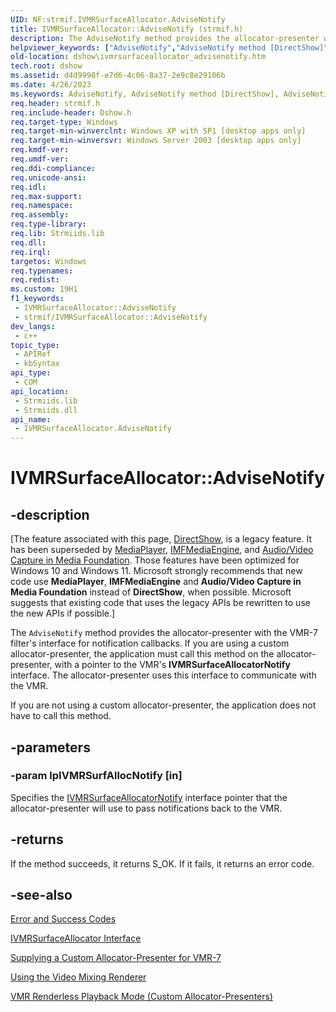 ```yaml
---
UID: NF:strmif.IVMRSurfaceAllocator.AdviseNotify
title: IVMRSurfaceAllocator::AdviseNotify (strmif.h)
description: The AdviseNotify method provides the allocator-presenter with the VMR-7 filter's interface for notification callbacks.
helpviewer_keywords: ["AdviseNotify","AdviseNotify method [DirectShow]","AdviseNotify method [DirectShow]","IVMRSurfaceAllocator interface","IVMRSurfaceAllocator interface [DirectShow]","AdviseNotify method","IVMRSurfaceAllocator.AdviseNotify","IVMRSurfaceAllocator::AdviseNotify","IVMRSurfaceAllocatorAdviseNotify","dshow.ivmrsurfaceallocator_advisenotify","strmif/IVMRSurfaceAllocator::AdviseNotify"]
old-location: dshow\ivmrsurfaceallocator_advisenotify.htm
tech.root: dshow
ms.assetid: d4d9998f-e7d6-4c06-8a37-2e9c8e29106b
ms.date: 4/26/2023
ms.keywords: AdviseNotify, AdviseNotify method [DirectShow], AdviseNotify method [DirectShow],IVMRSurfaceAllocator interface, IVMRSurfaceAllocator interface [DirectShow],AdviseNotify method, IVMRSurfaceAllocator.AdviseNotify, IVMRSurfaceAllocator::AdviseNotify, IVMRSurfaceAllocatorAdviseNotify, dshow.ivmrsurfaceallocator_advisenotify, strmif/IVMRSurfaceAllocator::AdviseNotify
req.header: strmif.h
req.include-header: Dshow.h
req.target-type: Windows
req.target-min-winverclnt: Windows XP with SP1 [desktop apps only]
req.target-min-winversvr: Windows Server 2003 [desktop apps only]
req.kmdf-ver: 
req.umdf-ver: 
req.ddi-compliance: 
req.unicode-ansi: 
req.idl: 
req.max-support: 
req.namespace: 
req.assembly: 
req.type-library: 
req.lib: Strmiids.lib
req.dll: 
req.irql: 
targetos: Windows
req.typenames: 
req.redist: 
ms.custom: 19H1
f1_keywords:
 - IVMRSurfaceAllocator::AdviseNotify
 - strmif/IVMRSurfaceAllocator::AdviseNotify
dev_langs:
 - c++
topic_type:
 - APIRef
 - kbSyntax
api_type:
 - COM
api_location:
 - Strmiids.lib
 - Strmiids.dll
api_name:
 - IVMRSurfaceAllocator.AdviseNotify
---
```


# IVMRSurfaceAllocator::AdviseNotify


## -description

\[The feature associated with this page, [DirectShow](/windows/win32/directshow/directshow), is a legacy feature. It has been superseded by [MediaPlayer](/uwp/api/Windows.Media.Playback.MediaPlayer), [IMFMediaEngine](/windows/win32/api/mfmediaengine/nn-mfmediaengine-imfmediaengine), and [Audio/Video Capture in Media Foundation](windows/win32/medfound/audio-video-capture-in-media-foundation). Those features have been optimized for Windows 10 and Windows 11. Microsoft strongly recommends that new code use **MediaPlayer**, **IMFMediaEngine** and **Audio/Video Capture in Media Foundation** instead of **DirectShow**, when possible. Microsoft suggests that existing code that uses the legacy APIs be rewritten to use the new APIs if possible.\]

The <code>AdviseNotify</code> method provides the allocator-presenter with the VMR-7 filter's interface for notification callbacks. If you are using a custom allocator-presenter, the application must call this method on the allocator-presenter, with a pointer to the VMR's <b>IVMRSurfaceAllocatorNotify</b> interface. The allocator-presenter uses this interface to communicate with the VMR.



If you are not using a custom allocator-presenter, the application does not have to call this method.

## -parameters

### -param lpIVMRSurfAllocNotify [in]

Specifies the <a href="/windows/desktop/api/strmif/nn-strmif-ivmrsurfaceallocatornotify">IVMRSurfaceAllocatorNotify</a> interface pointer that the allocator-presenter will use to pass notifications back to the VMR.

## -returns

If the method succeeds, it returns S_OK. If it fails, it returns an error code.

## -see-also

<a href="/windows/desktop/DirectShow/error-and-success-codes">Error and Success Codes</a>



<a href="/windows/desktop/api/strmif/nn-strmif-ivmrsurfaceallocator">IVMRSurfaceAllocator Interface</a>



<a href="/windows/desktop/DirectShow/supplying-a-custom-allocator-presenter-for-vmr-7">Supplying a Custom Allocator-Presenter for VMR-7</a>



<a href="/windows/desktop/DirectShow/using-the-video-mixing-renderer">Using the Video Mixing Renderer</a>



<a href="/windows/desktop/DirectShow/vmr-renderless-playback-mode--custom-allocator-presenters">VMR Renderless Playback Mode (Custom Allocator-Presenters)</a>